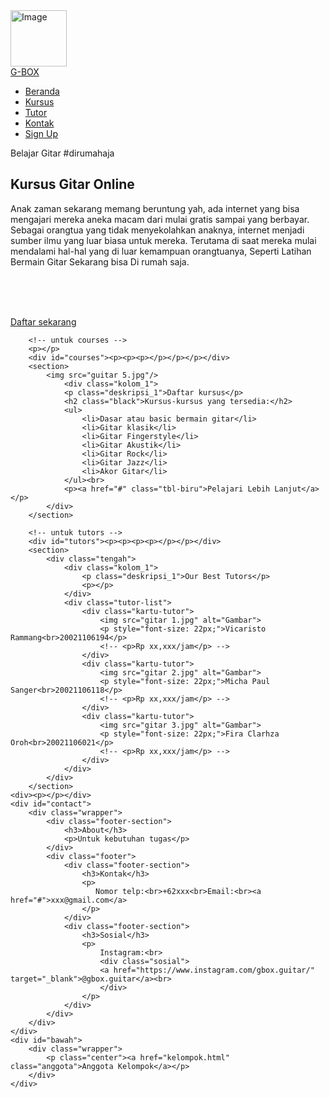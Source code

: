 <!DOCTYPE html>
<html lang="en">
<head>
    <meta charset="UTF-8">
    <meta name="viewport" content="width=device-width, initial-scale=1.0">
    <title>G-BOX Guitar Online Courses</title>
    <link rel="stylesheet" href="style.css">
    <link rel="icon" href="icon.jpg">
    <script src="script.js"></script>
</head>
<body id="home">
    <nav>
        <div class="wrapper">
            <div class="guitar"><img src="G-BOX logo.png" alt="Image" height="90" width="90"></div>
            <div class="logo"><a href='index.html'>G-BOX</a></div>
            <div class="menu">
                <ul>
                    <li><a href="#home">Beranda</a></li>
                    <li><a href="#courses">Kursus</a></li>
                    <li><a href="#tutors">Tutor</a></li>
                    <li><a href="#contact">Kontak</a></li>
                    <li><a href="SignUp.php" class="tbl-biru">Sign Up</a></li>
                </ul>
            </div>
        </div>
    </nav>
    <div class="wrapper">
        <!-- untuk home -->
        <section>
            <div class="kolom">
                <p class="deskripsi">Belajar Gitar #dirumahaja</p>
                <h2>Kursus Gitar Online</h2>
                <p></p><p class="text"> Anak zaman sekarang memang beruntung yah, ada internet yang bisa mengajari mereka aneka macam dari mulai gratis sampai yang berbayar. Sebagai orangtua yang tidak menyekolahkan anaknya, internet menjadi sumber ilmu yang luar biasa untuk mereka. Terutama di saat mereka mulai mendalami hal-hal yang di luar kemampuan orangtuanya, Seperti Latihan Bermain Gitar Sekarang bisa Di rumah saja.</p>
                <br><br><br><p class="center"><a href="SignUp.php" class="tbl-pink">Daftar sekarang</a></p>
            </div>
        </section>

        <!-- untuk courses -->
        <p></p>
        <div id="courses"><p><p><p></p></p></p></div>
        <section>
            <img src="guitar 5.jpg"/>
                <div class="kolom_1">
                <p class="deskripsi_1">Daftar kursus</p>
                <h2 class="black">Kursus-kursus yang tersedia:</h2>
                <ul>
                    <li>Dasar atau basic bermain gitar</li>
                    <li>Gitar klasik</li>
                    <li>Gitar Fingerstyle</li>
                    <li>Gitar Akustik</li>
                    <li>Gitar Rock</li>
                    <li>Gitar Jazz</li>
                    <li>Akor Gitar</li>
                </ul><br>
                <p><a href="#" class="tbl-biru">Pelajari Lebih Lanjut</a></p>
            </div>
        </section>

        <!-- untuk tutors -->
        <div id="tutors"><p><p><p><p></p></p></div>
        <section>
            <div class="tengah">
                <div class="kolom_1">
                    <p class="deskripsi_1">Our Best Tutors</p>
                    <p></p>
                </div>
                <div class="tutor-list">
                    <div class="kartu-tutor">
                        <img src="gitar 1.jpg" alt="Gambar">
                        <p style="font-size: 22px;">Vicaristo Rammang<br>20021106194</p>
                        <!-- <p>Rp xx,xxx/jam</p> -->
                    </div>
                    <div class="kartu-tutor">
                        <img src="gitar 2.jpg" alt="Gambar">
                        <p style="font-size: 22px;">Micha Paul Sanger<br>20021106118</p>
                        <!-- <p>Rp xx,xxx/jam</p> -->
                    </div>
                    <div class="kartu-tutor">
                        <img src="gitar 3.jpg" alt="Gambar">
                        <p style="font-size: 22px;">Fira Clarhza Oroh<br>20021106021</p>
                        <!-- <p>Rp xx,xxx/jam</p> -->
                    </div>
                </div>
            </div>
        </section>
    <div><p></p></div>
    <div id="contact">
        <div class="wrapper">
            <div class="footer-section">
                <h3>About</h3>
                <p>Untuk kebutuhan tugas</p>
            </div>
            <div class="footer"> 
                <div class="footer-section">
                    <h3>Kontak</h3>
                    <p>
                       Nomor telp:<br>+62xxx<br>Email:<br><a href="#">xxx@gmail.com</a>
                    </p>
                </div>
                <div class="footer-section">
                    <h3>Sosial</h3>
                    <p> 
                        Instagram:<br>
                        <div class="sosial">
                        <a href="https://www.instagram.com/gbox.guitar/" target="_blank">@gbox.guitar</a><br>
                        </div>
                    </p>
                </div>
            </div>
        </div>
    </div>
    <div id="bawah">
        <div class="wrapper">
            <p class="center"><a href="kelompok.html" class="anggota">Anggota Kelompok</a></p>
        </div>
    </div>
</body>
</html>
